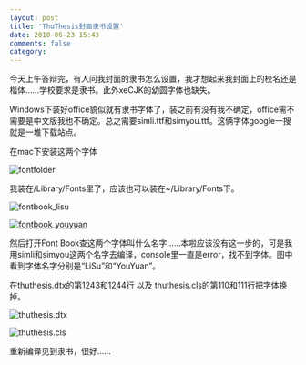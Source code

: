```yaml
---
layout: post
title: 'ThuThesis封面隶书设置'
date: 2010-06-23 15:43
comments: false
category: 
---
```

    

今天上午答辩完，有人问我封面的隶书怎么设置，我才想起来我封面上的校名还是楷体……学校要求是隶书。此外xeCJK的幼圆字体也缺失。

Windows下装好office貌似就有隶书字体了，装之前有没有我不确定，office需不需要是中文版我也不确定。总之需要simli.ttf和simyou.ttf。这俩字体google一搜就是一堆下载站点。

在mac下安装这两个字体

![fontfolder](https://lh6faa.bay.livefilestore.com/y1mhj5EDfHRPgXI8e_F4yGN5y6qV6gwlJkj6l3ek3pRnf6Fimtyg0-exvAZXqOqhCS2Gxp6Cq1P0A7VlKU4wnjzoaUfFQkBZySr7PMOqGlCeYW9R9YOmpeMg8UyGhOWsGxfTQP3o8B4KbNVIPfsrgIw5Q/fontfolder[21].png?download&psid=1)

我装在/Library/Fonts里了，应该也可以装在~/Library/Fonts下。

![fontbook_lisu](https://lh6faa.bay.livefilestore.com/y1mY4Cf5QkLTEwV-VaI3gOHd9V6WrjlHnHnrZYxceQymM1O3Q0hefibf-8s0e_QszurG9FZ1XlD7ec3CurdsyZ_Kv97exOQtrJPSAXvp1HSY2cxe2kqU-dHd8lA6xEYDzg5GTXfR94iH18w2oAVgMFLgw/fontbook_lisu[9].png?download&psid=1)

[![fontbook_youyuan](https://lh6faa.bay.livefilestore.com/y1mmMzAfuycl-FQ0g4dcvfLp3t-GFiWpoATEVkaZQv8ETyFDIsYMbVAFMrI3VRz76Kxtq-0VcwrzB-gzihSs5DmDFWImx_I7qwIKWBSNEaslWblSLWNt-Y3bPGS4nxGJ4MXYV0HJP6XXe2GSAtClpYGfA/fontbook_youyuan_thumb[4].png?download&psid=1)](https://lh6faa.bay.livefilestore.com/y1mSDg9QxSVilGqhd0S9v1NJhOCuOKDQp8UENgUd-a3VoSEC8KplVFF3YQt90w0gqeXZot5zrAqHj7kQ-dbR2d-UxDshL5udKxEz1fYpS0AfKexBFu6OqaFTE0J7JUWj8SnDi5hIXXqOSXjlBnVI2p-fg/fontbook_youyuan[6].png?download&psid=1)

然后打开Font Book查这两个字体叫什么名字……本啦应该没有这一步的，可是我用simli和simyou这两个名字去编译，console里一直是error，找不到字体。图中看到字体名字分别是“LiSu”和“YouYuan”。

在thuthesis.dtx的第1243和1244行 以及 thuthesis.cls的第110和111行把字体换掉。

![thuthesis.dtx](https://lh6faa.bay.livefilestore.com/y1mlcBMdSeHIMgxqcIR31Bfq4T6PfpTr3l1XhHnbb4afurmWMVMJKbn1ow6DVBOKKd4G4vzWpdatnxwk6o3njMMnOm0n84M1qDnZzql1JIenrmudn_UHYIcjiUn-Ld1_GlhyJUHDH7YQPDaGeDDUqbQmA/thuthesis.dtx[5].png?download&psid=1)

![thuthesis.cls](https://lh6faa.bay.livefilestore.com/y1mIzVc-2T7SYSq0HOLolCndGwbhYV46QsaEro9y1wlroeZDbVL7R123kkTNMMNK_i6Dpf0BGwzdEn0zq6hQwXOVdyClJpUDeB4bCimj1IRaWA4Wi8tUDGYVls2uF3t6vj8rn3lOaALUFQxte6EJ5RSbg/thuthesis.cls[7].png?download&psid=1)

重新编译见到隶书，很好……
